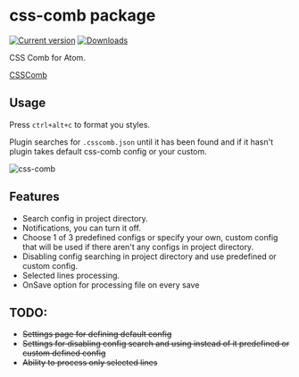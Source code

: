 # css-comb package
[![Current version](https://img.shields.io/apm/v/css-comb.svg)](https://atom.io/packages/css-comb)
[![Downloads](https://img.shields.io/apm/dm/css-comb.svg)](https://atom.io/packages/css-comb)

CSS Comb for Atom.

[CSSComb](https://github.com/csscomb/csscomb.js)

## Usage

Press `ctrl+alt+c` to format you styles.

Plugin searches for `.csscomb.json` until it has been found and if it hasn't plugin takes default css-comb config or your custom.

![css-comb](https://cloud.githubusercontent.com/assets/200119/5740596/e244b8f6-9c15-11e4-8263-a31909ddd47e.gif)

## Features

* Search config in project directory.
* Notifications, you can turn it off.
* Choose 1 of 3 predefined configs or specify your own,
  custom config that will be used if there aren't any configs in project directory.
* Disabling config searching in project directory and use predefined or custom config.
* Selected lines processing.
* OnSave option for processing file on every save

## TODO:

* ~~Settings page for defining default config~~
* ~~Settings for disabling config search and using instead of it predefined or custom defined config~~
* ~~Ability to process only selected lines~~
